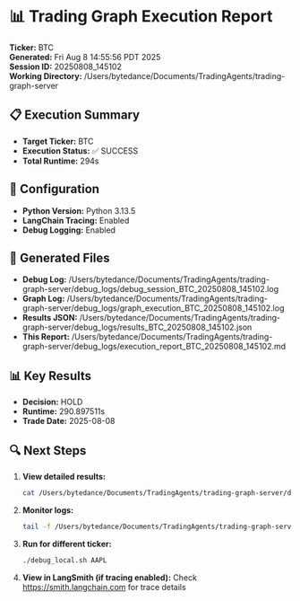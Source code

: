 # 📊 Trading Graph Execution Report

**Ticker:** BTC  
**Generated:** Fri Aug  8 14:55:56 PDT 2025  
**Session ID:** 20250808_145102  
**Working Directory:** /Users/bytedance/Documents/TradingAgents/trading-graph-server

## 📋 Execution Summary

- **Target Ticker:** BTC
- **Execution Status:** ✅ SUCCESS
- **Total Runtime:** 294s

## 🔧 Configuration

- **Python Version:** Python 3.13.5
- **LangChain Tracing:** Enabled
- **Debug Logging:** Enabled

## 📂 Generated Files

- **Debug Log:** /Users/bytedance/Documents/TradingAgents/trading-graph-server/debug_logs/debug_session_BTC_20250808_145102.log
- **Graph Log:** /Users/bytedance/Documents/TradingAgents/trading-graph-server/debug_logs/graph_execution_BTC_20250808_145102.log  
- **Results JSON:** /Users/bytedance/Documents/TradingAgents/trading-graph-server/debug_logs/results_BTC_20250808_145102.json
- **This Report:** /Users/bytedance/Documents/TradingAgents/trading-graph-server/debug_logs/execution_report_BTC_20250808_145102.md

## 📊 Key Results

- **Decision:** HOLD
- **Runtime:** 290.897511s
- **Trade Date:** 2025-08-08

## 🔍 Next Steps

1. **View detailed results:**
   ```bash
   cat /Users/bytedance/Documents/TradingAgents/trading-graph-server/debug_logs/results_BTC_20250808_145102.json | jq .
   ```

2. **Monitor logs:**
   ```bash
   tail -f /Users/bytedance/Documents/TradingAgents/trading-graph-server/debug_logs/graph_execution_BTC_20250808_145102.log
   ```

3. **Run for different ticker:**
   ```bash
   ./debug_local.sh AAPL
   ```

4. **View in LangSmith (if tracing enabled):**
   Check https://smith.langchain.com for trace details

